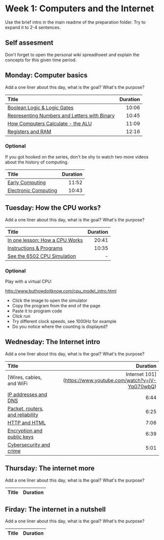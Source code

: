 # Week 1: Computers and the Internet

Use the brief intro in the main readme of the preparation folder. Try to expand it to 2-4 sentences.

## Self assesment

Don't forget to open the personal wiki spreadhseet and explain the concepts for this given time period. 

## Monday: Computer basics

Add a one liner about this day, what is the goal? What's the purpose?

| Title             | Duration |
| :---------------- | --------:|
| [Boolean Logic & Logic Gates](https://www.youtube.com/watch?v=gI-qXk7XojA) | 10:06 |
| [Representing Numbers and Letters with Binary](https://www.youtube.com/watch?v=1GSjbWt0c9M) | 10:45 |
| [How Computers Calculate - the ALU](https://www.youtube.com/watch?v=1I5ZMmrOfnA) | 11:09 |
| [Registers and RAM](https://www.youtube.com/watch?v=fpnE6UAfbtU) | 12:16 |

### Optional

If you got hooked on the series, don't be shy to watch two more videos about the history of computing.

| Title             | Duration |
| :---------------- | --------:|
| [Early Computing](https://www.youtube.com/watch?v=O5nskjZ_GoI) | 11:52 |
| [Electronic Computing](https://www.youtube.com/watch?v=LN0ucKNX0hc) | 10:43 |

## Tuesday: How the CPU works?

Add a one liner about this day, what is the goal? What's the purpose?

| Title             | Duration |
| :---------------- | --------:|
| [In one lesson: How a CPU Works](https://www.youtube.com/watch?v=cNN_tTXABUA) | 20:41 |
| [Instructions & Programs](https://www.youtube.com/watch?v=zltgXvg6r3k) | 10:35 |
| [See the 6502 CPU Simulation](http://visual6502.org/JSSim/index.html) | - |

### Optional

Play with a virtual CPU:

http://www.buthowdoitknow.com/cpu_model_intro.html

 - Click the image to open the simulator
 - Copy the program from the end of the page
 - Paste it to program code
 - Click run
 - Try different clock speeds, see 1000Hz for example  
 - Do you notice where the counting is displayed?

## Wednesday: The Internet intro

Add a one liner about this day, what is the goal? What's the purpose?

| Title             | Duration |
| :---------------- | --------:|
| [Wires, cables, and WiFi | Internet 101](https://www.youtube.com/watch?v=iV-YqG70wbQ) | 6:40 |
| [IP addresses and DNS](https://www.youtube.com/watch?v=MwxMsaFFycg) | 6:44 |
| [Packet, routers, and reliability](https://www.youtube.com/watch?v=aD_yi5VjF78) | 6:25 |
| [HTTP and HTML](https://www.youtube.com/watch?v=1K64fWX5z4U) | 7:06 |
| [Encryption and public keys](https://www.youtube.com/watch?v=6-JjHa-qLPk) | 6:39 |
| [Cybersecurity and crime](https://www.youtube.com/watch?v=1K64fWX5z4U) | 5:01 |

## Thursday: The internet more

Add a one liner about this day, what is the goal? What's the purpose?

| Title             | Duration |
| :---------------- | --------:|

## Firday: The internet in a nutshell

Add a one liner about this day, what is the goal? What's the purpose?

| Title             | Duration |
| :---------------- | --------:|
